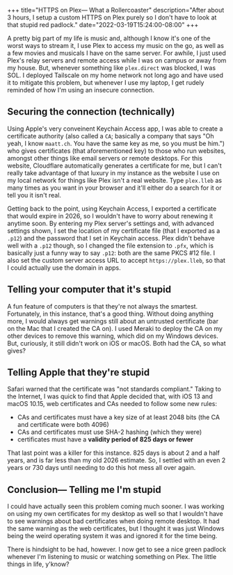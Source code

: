 +++
title="HTTPS on Plex— What a Rollercoaster"
description="After about 3 hours, I setup a custom HTTPS on Plex purely so I don't have to look at that stupid red padlock."
date="2022-03-19T15:24:00-08:00"
+++

A pretty big part of my life is music and, although I know it's one of the worst ways to stream it, I use Plex to access my music on the go, as well as a few movies and musicals I have on the same server. For awhile, I just used Plex's relay servers and remote access while I was on campus or away from my house. But, whenever something like `plex.direct` was blocked, I was SOL. I deployed Tailscale on my home network not long ago and have used it to mitigate this problem, but whenever I use my laptop, I get rudely reminded of how I'm using an insecure connection.

## Securing the connection (technically)
Using Apple's very conveinent Keychain Access app, I was able to create a certificate authority (also called a `CA`; basically a company that says "Oh yeah, I know `maatt.ch`. You have the same key as me, so you must be him.") who gives certificates (that aforementioned key) to those who run websites, amongst other things like email servers or remote desktops. For this website, Cloudflare automatically generates a certificate for me, but I can't really take advantage of that luxury in my instance as the website I use on my local network for things like Plex isn't a real website. Type `plex.lleb` as many times as you want in your browser and it'll either do a search for it or tell you it isn't real. 

Getting back to the point, using Keychain Access, I exported a certificate that would expire in 2026, so I wouldn't have to worry about renewing it anytime soon. By entering my Plex server's settings and, with advanced settings shown, I set the location of my certificate file (that I exported as a `.p12`) and the password that I set in Keychain access. Plex didn't behave well with a `.p12` though, so I changed the file extension to `.pfx`, which is basically just a funny way to say `.p12`: both are the same PKCS #12 file. I also set the custom server access URL to accept `https://plex.lleb`, so that I could actually use the domain in apps.

## Telling your computer that it's stupid
A fun feature of computers is that they're not always the smartest. Fortunately, in this instance, that's a good thing. Without doing anything more, I would always get warnings still about an untrusted certificate (bar on the Mac that I created the CA on). I used Meraki to deploy the CA on my other devices to remove this warning, which did on my Windows devices. But, curiously, it still didn't work on iOS or macOS. Both had the CA, so what gives?

## Telling Apple that they're stupid
Safari warned that the certificate was "not standards compliant." Taking to the Internet, I was quick to find that Apple decided that, with iOS 13 and macOS 10.15, web certificates and CAs needed to follow some new rules:
- CAs and certificates must have a key size of at least 2048 bits (the CA and certificate were both 4096)
- CAs and certificates must use SHA-2 hashing (which they were)
- certificates must have a **validity period of 825 days or fewer**

That last point was a killer for this instance. 825 days is about 2 and a half years, and is far less than my old 2026 estimate. So, I settled with an even 2 years or 730 days until needing to do this hot mess all over again.

## Conclusion— Telling me I'm stupid
I could have actually seen this problem coming much sooner. I was working on using my own certificates for my desktop as well so that I wouldn't have to see warnings about bad certificates when doing remote desktop. It had the same warning as the web certificates, but I thought it was just Windows being the weird operating system it was and ignored it for the time being.

There is hindsight to be had, however. I now get to see a nice green padlock whenever I'm listening to music or watching something on Plex. The little things in life, y'know?
